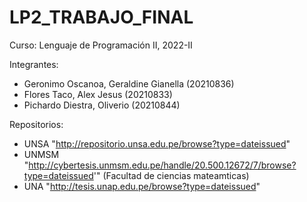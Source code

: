 # LP2_TRABAJO_FINAL

Curso: Lenguaje de Programación II, 2022-II

Integrantes:
- Geronimo Oscanoa, Geraldine Gianella (20210836)
- Flores Taco, Alex Jesus (20210833)
- Pichardo Diestra, Oliverio (20210844)

Repositorios:
- UNSA "http://repositorio.unsa.edu.pe/browse?type=dateissued"
- UNMSM  "http://cybertesis.unmsm.edu.pe/handle/20.500.12672/7/browse?type=dateissued'" (Facultad de ciencias mateamticas)
- UNA "http://tesis.unap.edu.pe/browse?type=dateissued"

